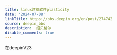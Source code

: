 ```yaml
---
title: linux建模软件plasticity
date: '2024-07-08'
linkTitle: https://bbs.deepin.org/en/post/274742
source: deepin_bbs
description:  绍贝格尔 
disable_comments: true
---
```

在deepinV23
